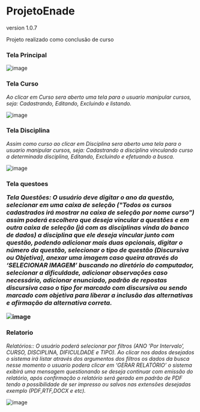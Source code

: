 # ProjetoEnade
version 1.0.7

Projeto realizado como conclusão de curso


<h3> Tela Principal </h3>

![image](https://user-images.githubusercontent.com/69328711/147393477-d0cda22e-c326-499f-94ca-e3ec7e7ec7f7.png)


<h3> Tela Curso </h3>

 <i> Ao clicar em Curso sera aberto uma tela para o usuario manipular cursos, seja: Cadastrando, Editando, Excluindo e listando.</i>
 
 ![image](https://user-images.githubusercontent.com/69328711/147393536-e11bc3b1-82bd-4b15-9364-dd037782f74c.png)
 
 
<h3> Tela Disciplina </h3>

<i> Assim como curso ao clicar em Disciplina sera aberto uma tela para o usuario manipular cursos, seja: Cadastrando a disciplina vinculando curso a determinada disciplina, Editando, Excluindo e efetuando a busca.</i>

![image](https://user-images.githubusercontent.com/69328711/147393558-98e639ef-8931-4b20-99c6-cabe1ebb048d.png)
<h3> Tela questoes </3>

<i>Tela Questões: O usuário deve digitar o ano da questão, selecionar em uma caixa de seleção ("Todos os cursos cadastrados irá mostrar na caixa de seleção por nome curso") assim poderá escolhero que deseja vincular a questões e em outra caixa de seleção (já com as disciplinas vinda do banco de dados) a disciplina que ele deseja vincular junto com questão, podendo adicionar mais duas opcionais, digitar o número da questão, selecionar o tipo de questão (Discursiva ou Objetiva), anexar uma imagem caso queira através do ‘SELECIONAR IMAGEM’ buscando no diretório do computador, selecionar a dificuldade, adicionar observações caso necessário, adicionar enunciado, padrão de repostas discursiva caso o tipo for marcado com discursiva ou sendo marcado com objetiva para liberar a inclusão das alternativas e afirmação da alternativa correta.

</i>

![image](https://user-images.githubusercontent.com/69328711/151089038-82d8ffad-39f9-4735-945b-e04f989abff7.png)

<h3>Relatorio</h3>
<i> Relatórios:: O usuário poderá selecionar por filtros (ANO ‘Por Intervalo’, CURSO, DISCIPLINA, DIFICULDADE e TIPO). Ao clicar nos dados desejados o sistema irá listar através dos argumentos dos filtros os dados da busca nesse momento o usuario podera clicar em ‘GERAR RELATÓRIO’ o sistema exibirá uma mensagem questionando se deseja continuar com emissão do relatório, após confirmação o relatório será gerado em padrão de PDF tendo a possibilidade de ser impresso ou salvos nas extensões desejadas exemplo (PDF,RTF,DOCX e etc). </i>

![image](https://user-images.githubusercontent.com/69328711/151089156-e9527066-a90c-4e90-83dd-fc13e27d5060.png)


